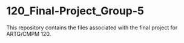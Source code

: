 # 120_Final-Project_Group-5
This repository contains the files associated with the final project for ARTG/CMPM 120.
